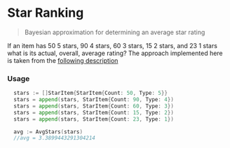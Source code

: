 # Star Ranking

> Bayesian approximation for determining an average star rating

If an item has 50 5 stars, 90 4 stars, 60 3 stars, 15 2 stars, and 23 1 stars what is its actual, overall, average rating?
The approach implemented here is taken from the [following description](http://www.evanmiller.org/ranking-items-with-star-ratings.html)

### Usage

```go
  stars := []StarItem{StarItem{Count: 50, Type: 5}}
  stars = append(stars, StarItem{Count: 90, Type: 4})
  stars = append(stars, StarItem{Count: 60, Type: 3})
  stars = append(stars, StarItem{Count: 15, Type: 2})
  stars = append(stars, StarItem{Count: 23, Type: 1})

  avg := AvgStars(stars)
  //avg = 3.3899443291304214

```

